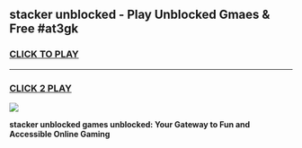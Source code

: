 
## stacker unblocked - Play Unblocked Gmaes & Free #at3gk
<h3>
<a href="https://news.freeplayer.one?title=stacker_unblocked&ref=03M">CLICK TO PLAY</a></h3>
<hr>

<h3>
<a href="https://news.freeplayer.one?title=stacker_unblocked&ref=03M">CLICK 2 PLAY</a>
  
</h3>

<a href="https://news.freeplayer.one?title=stacker_unblocked&ref=03M"><img src="https://clearcache.store/games.png"></a>


**stacker unblocked games unblocked: Your Gateway to Fun and Accessible Online Gaming**
